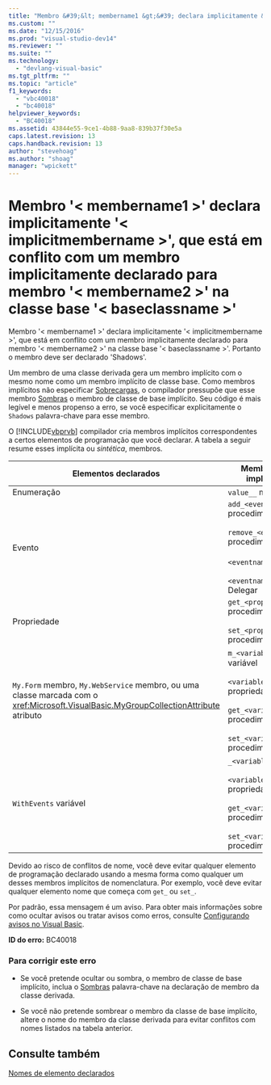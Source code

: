 ```yaml
---
title: "Membro &#39;&lt; membername1 &gt;&#39; declara implicitamente &#39;&lt; implicitmembername &gt;&#39;, que est&#225; em conflito com um membro implicitamente declarado para membro &#39;&lt; membername2 &gt;&#39; na classe base &#39;&lt; baseclassname &gt;&#39; | Microsoft Docs"
ms.custom: ""
ms.date: "12/15/2016"
ms.prod: "visual-studio-dev14"
ms.reviewer: ""
ms.suite: ""
ms.technology: 
  - "devlang-visual-basic"
ms.tgt_pltfrm: ""
ms.topic: "article"
f1_keywords: 
  - "vbc40018"
  - "bc40018"
helpviewer_keywords: 
  - "BC40018"
ms.assetid: 43844e55-9ce1-4b88-9aa8-839b37f30e5a
caps.latest.revision: 13
caps.handback.revision: 13
author: "stevehoag"
ms.author: "shoag"
manager: "wpickett"
---
```

# Membro &#39;&lt; membername1 &gt;&#39; declara implicitamente &#39;&lt; implicitmembername &gt;&#39;, que est&#225; em conflito com um membro implicitamente declarado para membro &#39;&lt; membername2 &gt;&#39; na classe base &#39;&lt; baseclassname &gt;&#39;
Membro '\< membername1 \>' declara implicitamente '\< implicitmembername \>', que está em conflito com um membro implicitamente declarado para membro '\< membername2 \>' na classe base '\< baseclassname \>'. Portanto o membro deve ser declarado 'Shadows'.  
  
 Um membro de uma classe derivada gera um membro implícito com o mesmo nome como um membro implícito de classe base. Como membros implícitos não especificar [Sobrecargas](../../visual-basic/language-reference/modifiers/overloads.md), o compilador pressupõe que esse membro [Sombras](../../visual-basic/language-reference/modifiers/shadows.md) o membro de classe de base implícito. Seu código é mais legível e menos propenso a erro, se você especificar explicitamente o `Shadows` palavra\-chave para esse membro.  
  
 O [!INCLUDE[vbprvb](../../csharp/programming-guide/concepts/linq/includes/vbprvb_md.md)] compilador cria membros implícitos correspondentes a certos elementos de programação que você declarar. A tabela a seguir resume esses implícita ou *sintética*, membros.  
  
|Elementos declarados|Membros criados implicitamente|  
|--------------------------|------------------------------------|  
|Enumeração|`value__` membro|  
|Evento|`add_<eventname>` procedimento<br /><br /> `remove_<eventname>` procedimento<br /><br /> `<eventname>Event` campo<br /><br /> `<eventname>EventHandler` Delegar|  
|Propriedade|`get_<propertyname>` procedimento<br /><br /> `set_<propertyname>` procedimento|  
|`My.Form` membro, `My.WebService` membro, ou uma classe marcada com o <xref:Microsoft.VisualBasic.MyGroupCollectionAttribute> atributo|`m_<variablename>` `Static` variável<br /><br /> `<variablename>` propriedade<br /><br /> `get_<variablename>` procedimento<br /><br /> `set_<variablename>` procedimento|  
|`WithEvents` variável|`_<variablename>` variável<br /><br /> `<variablename>` propriedade<br /><br /> `get_<variablename>` procedimento<br /><br /> `set_<variablename>` procedimento|  
  
 Devido ao risco de conflitos de nome, você deve evitar qualquer elemento de programação declarado usando a mesma forma como qualquer um desses membros implícitos de nomenclatura. Por exemplo, você deve evitar qualquer elemento nome que começa com `get_` ou `set_`.  
  
 Por padrão, essa mensagem é um aviso. Para obter mais informações sobre como ocultar avisos ou tratar avisos como erros, consulte [Configurando avisos no Visual Basic](/visual-studio/ide/configuring-warnings-in-visual-basic).  
  
 **ID do erro:** BC40018  
  
### Para corrigir este erro  
  
-   Se você pretende ocultar ou sombra, o membro de classe de base implícito, inclua o [Sombras](../../visual-basic/language-reference/modifiers/shadows.md) palavra\-chave na declaração de membro da classe derivada.  
  
-   Se você não pretende sombrear o membro da classe de base implícito, altere o nome do membro da classe derivada para evitar conflitos com nomes listados na tabela anterior.  
  
## Consulte também  
 [Nomes de elemento declarados](../../visual-basic/programming-guide/language-features/declared-elements/declared-element-names.md)